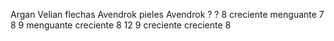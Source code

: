 Argan		Velian		flechas Avendrok	pieles Avendrok
?			?			8
creciente	menguante	7 8					9
menguante	creciente	8					12 9
creciente	creciente	8					